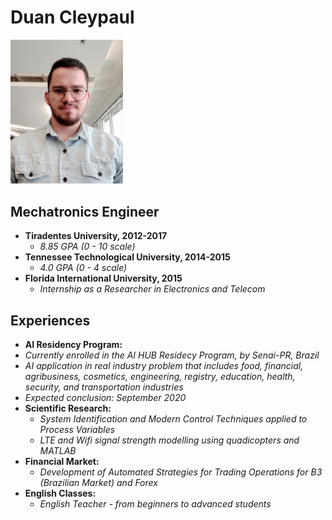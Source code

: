 # Duan Cleypaul

<img src="self_down-1mb.jpg" width="180">

## Mechatronics Engineer
* **Tiradentes University, 2012-2017**
  * *8.85 GPA (0 - 10 scale)*
* **Tennessee Technological University, 2014-2015**
  * *4.0 GPA (0 - 4 scale)*
* **Florida International University, 2015**
  * *Internship as a Researcher in Electronics and Telecom*

## Experiences
* **AI Residency Program:**
 * *Currently enrolled in the AI HUB Residecy Program, by Senai-PR, Brazil*
 * *AI application in real industry problem that includes food, financial, agribusiness, cosmetics, engineering, registry, education, health, security, and transportation industries*
 * *Expected conclusion: September 2020*
* **Scientific Research:**
  * *System Identification and Modern Control Techniques applied to Process Variables*
  * *LTE and Wifi signal strength modelling using quadicopters and MATLAB*
* **Financial Market:**
  * *Development of Automated Strategies for Trading Operations for B3 (Brazilian Market) and Forex*
* **English Classes:**
  * *English Teacher - from beginners to advanced students*

